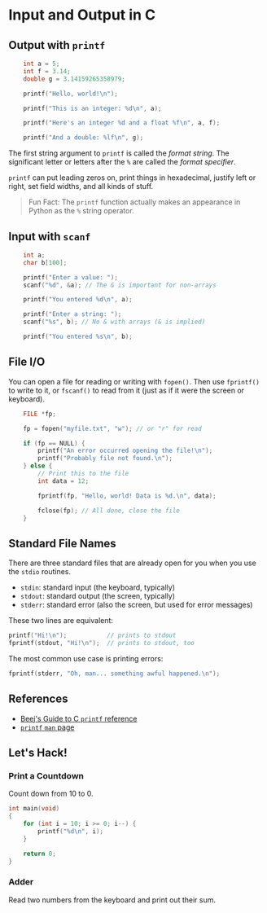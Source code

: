 # Input and Output in C

## Output with `printf`

```c
    int a = 5;
    int f = 3.14;
    double g = 3.14159265358979;

    printf("Hello, world!\n");

    printf("This is an integer: %d\n", a);

    printf("Here's an integer %d and a float %f\n", a, f);

    printf("And a double: %lf\n", g);
```

The first string argument to `printf` is called the _format string_. The
significant letter or letters after the `%` are called the _format specifier_.

`printf` can put leading zeros on, print things in hexadecimal, justify left or
right, set field widths, and all kinds of stuff.

> Fun Fact: The `printf` function actually makes an appearance in Python as the
> `%` string operator.

## Input with `scanf`

```c
    int a;
    char b[100];

    printf("Enter a value: ");
    scanf("%d", &a); // The & is important for non-arrays

    printf("You entered %d\n", a);

    printf("Enter a string: ");
    scanf("%s", b); // No & with arrays (& is implied)

    printf("You entered %s\n", b);
```

## File I/O

You can open a file for reading or writing with `fopen()`. Then use `fprintf()`
to write to it, or `fscanf()` to read from it (just as if it were the screen or
keyboard).

```c
    FILE *fp;

    fp = fopen("myfile.txt", "w"); // or "r" for read

    if (fp == NULL) {
        printf("An error occurred opening the file!\n");
        printf("Probably file not found.\n");
    } else {
        // Print this to the file
        int data = 12;

        fprintf(fp, "Hello, world! Data is %d.\n", data);

        fclose(fp); // All done, close the file
    }
```

## Standard File Names

There are three standard files that are already open for you when you use the `stdio` routines.

- `stdin`: standard input (the keyboard, typically)
- `stdout`: standard output (the screen, typically)
- `stderr`: standard error (also the screen, but used for error messages)

These two lines are equivalent:

```c
printf("Hi!\n");           // prints to stdout
fprintf(stdout, "Hi!\n");  // prints to stdout, too
```

The most common use case is printing errors:

```c
fprintf(stderr, "Oh, man... something awful happened.\n");
```

## References

- [Beej's Guide to C `printf` reference](http://beej.us/guide/bgc/output/html/multipage/printf.html)
- [`printf` `man` page](https://linux.die.net/man/3/printf)

## Let's Hack!

### Print a Countdown

Count down from 10 to 0.

```c
int main(void)
{
    for (int i = 10; i >= 0; i--) {
        printf("%d\n", i);
    }

    return 0;
}
```

### Adder

Read two numbers from the keyboard and print out their sum.
